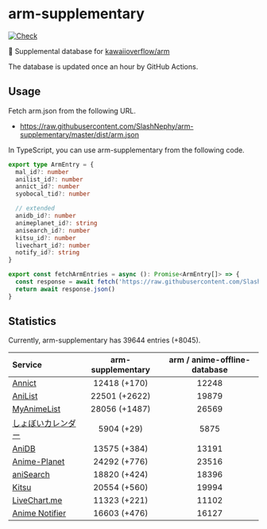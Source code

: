 # arm-supplementary

[![Check](https://github.com/SlashNephy/arm-supplementary/actions/workflows/check-node.yml/badge.svg)](https://github.com/SlashNephy/arm-supplementary/actions/workflows/check-node.yml)

💊 Supplemental database for [kawaiioverflow/arm](https://github.com/kawaiioverflow/arm)

The database is updated once an hour by GitHub Actions.

## Usage

Fetch arm.json from the following URL.

- https://raw.githubusercontent.com/SlashNephy/arm-supplementary/master/dist/arm.json

In TypeScript, you can use arm-supplementary from the following code.

```TypeScript
export type ArmEntry = {
  mal_id?: number
  anilist_id?: number
  annict_id?: number
  syobocal_tid?: number

  // extended
  anidb_id?: number
  animeplanet_id?: string
  anisearch_id?: number
  kitsu_id?: number
  livechart_id?: number
  notify_id?: string
}

export const fetchArmEntries = async (): Promise<ArmEntry[]> => {
  const response = await fetch('https://raw.githubusercontent.com/SlashNephy/arm-supplementary/master/dist/arm.json')
  return await response.json()
}
```

## Statistics

Currently, arm-supplementary has 39644 entries (+8045).

| Service                                     | arm-supplementary | arm / anime-offline-database |
| :------------------------------------------ | :---------------: | :--------------------------: |
| [Annict](https://annict.com)                |   12418 (+170)    |            12248             |
| [AniList](https://anilist.co)               |   22501 (+2622)   |            19879             |
| [MyAnimeList](https://myanimelist.net)      |   28056 (+1487)   |            26569             |
| [しょぼいカレンダー](https://cal.syoboi.jp) |    5904 (+29)     |             5875             |
| [AniDB](https://anidb.net)                  |   13575 (+384)    |            13191             |
| [Anime-Planet](https://anime-planet.com)    |   24292 (+776)    |            23516             |
| [aniSearch](https://anisearch.com)          |   18820 (+424)    |            18396             |
| [Kitsu](https://kitsu.io)                   |   20554 (+560)    |            19994             |
| [LiveChart.me](https://livechart.me)        |   11323 (+221)    |            11102             |
| [Anime Notifier](https://notify.moe)        |   16603 (+476)    |            16127             |
